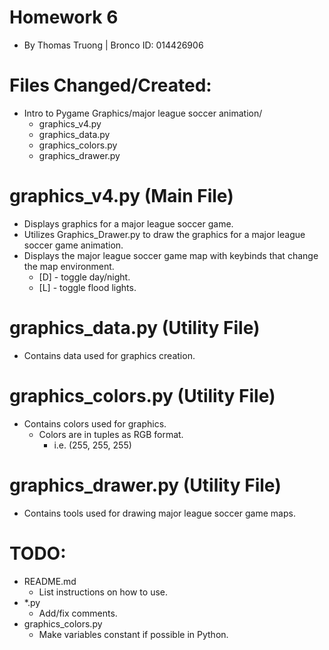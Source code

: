 # Homework 6
- By Thomas Truong | Bronco ID: 014426906
# Files Changed/Created:
- Intro to Pygame Graphics/major league soccer animation/
  - graphics_v4.py
  - graphics_data.py
  - graphics_colors.py
  - graphics_drawer.py

# graphics_v4.py (Main File)
- Displays graphics for a major league soccer game.
- Utilizes Graphics_Drawer.py to draw the graphics for a major league soccer game animation.
- Displays the major league soccer game map with keybinds that change the map environment.
  - [D] - toggle day/night.
  - [L] - toggle flood lights.

# graphics_data.py (Utility File)
- Contains data used for graphics creation.

# graphics_colors.py (Utility File)
- Contains colors used for graphics.
  - Colors are in tuples as RGB format.
    - i.e. (255, 255, 255)

# graphics_drawer.py (Utility File)
- Contains tools used for drawing major league soccer game maps.

# TODO:
- README.md
  - List instructions on how to use.
- *.py
  - Add/fix comments.
- graphics_colors.py
  - Make variables constant if possible in Python.
